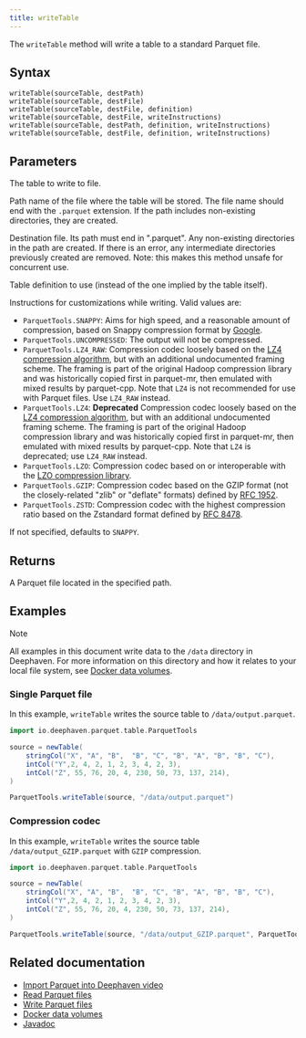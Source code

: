 ```yaml
---
title: writeTable
---
```


The `writeTable` method will write a table to a standard Parquet file.

## Syntax

```
writeTable(sourceTable, destPath)
writeTable(sourceTable, destFile)
writeTable(sourceTable, destFile, definition)
writeTable(sourceTable, destFile, writeInstructions)
writeTable(sourceTable, destPath, definition, writeInstructions)
writeTable(sourceTable, destFile, definition, writeInstructions)
```

## Parameters

<ParamTable>
<Param name="sourceTable" type="Table">

The table to write to file.

</Param>
<Param name="destPath" type="String">

Path name of the file where the table will be stored. The file name should end with the `.parquet` extension. If the path includes non-existing directories, they are created.

</Param>
<Param name="destFile" type="File">

Destination file. Its path must end in ".parquet". Any non-existing directories in the path are created. If there is an error, any intermediate directories previously created are removed. Note: this makes this method unsafe for concurrent use.

</Param>
<Param name="definition" type="TableDefinition">

Table definition to use (instead of the one implied by the table itself).

</Param>
<Param name="writeInstructions" type="ParquetInstructions">

Instructions for customizations while writing. Valid values are:

- `ParquetTools.SNAPPY`: Aims for high speed, and a reasonable amount of compression, based on Snappy compression format by [Google](https://github.com/google/snappy/blob/main/format_description.txt).
- `ParquetTools.UNCOMPRESSED`: The output will not be compressed.
- `ParquetTools.LZ4_RAW`: Compression codec loosely based on the [LZ4 compression algorithm](https://github.com/lz4/lz4), but with an additional undocumented framing scheme. The framing is part of the original Hadoop compression library and was historically copied first in parquet-mr, then emulated with mixed results by parquet-cpp. Note that `LZ4` is not recommended for use with Parquet files. Use `LZ4_RAW` instead.
- `ParquetTools.LZ4`: **Deprecated** Compression codec loosely based on the [LZ4 compression algorithm](https://github.com/lz4/lz4), but with an additional undocumented framing scheme. The framing is part of the original Hadoop compression library and was historically copied first in parquet-mr, then emulated with mixed results by parquet-cpp. Note that `LZ4` is deprecated; use `LZ4_RAW` instead.
- `ParquetTools.LZO`: Compression codec based on or interoperable with the [LZO compression library](https://www.oberhumer.com/opensource/lzo/).
- `ParquetTools.GZIP`: Compression codec based on the GZIP format (not the closely-related "zlib" or "deflate" formats) defined by [RFC 1952](https://tools.ietf.org/html/rfc1952).
- `ParquetTools.ZSTD`: Compression codec with the highest compression ratio based on the Zstandard format defined by [RFC 8478](https://tools.ietf.org/html/rfc8478).

If not specified, defaults to `SNAPPY`.

</Param>
</ParamTable>

## Returns

A Parquet file located in the specified path.

## Examples

> [!NOTE]
> All examples in this document write data to the `/data` directory in Deephaven. For more information on this directory and how it relates to your local file system, see [Docker data volumes](../../../conceptual/docker-data-volumes.md).

### Single Parquet file

In this example, `writeTable` writes the source table to `/data/output.parquet`.

```groovy
import io.deephaven.parquet.table.ParquetTools

source = newTable(
    stringCol("X", "A", "B",  "B", "C", "B", "A", "B", "B", "C"),
    intCol("Y",2, 4, 2, 1, 2, 3, 4, 2, 3),
    intCol("Z", 55, 76, 20, 4, 230, 50, 73, 137, 214),
)

ParquetTools.writeTable(source, "/data/output.parquet")
```

### Compression codec

In this example, `writeTable` writes the source table `/data/output_GZIP.parquet` with `GZIP` compression.

```groovy
import io.deephaven.parquet.table.ParquetTools

source = newTable(
    stringCol("X", "A", "B",  "B", "C", "B", "A", "B", "B", "C"),
    intCol("Y",2, 4, 2, 1, 2, 3, 4, 2, 3),
    intCol("Z", 55, 76, 20, 4, 230, 50, 73, 137, 214),
)

ParquetTools.writeTable(source, "/data/output_GZIP.parquet", ParquetTools.GZIP)
```

## Related documentation

- [Import Parquet into Deephaven video](https://youtu.be/k4gI6hSZ2Jc)
- [Read Parquet files](../../../how-to-guides/data-import-export/parquet-import.md)
- [Write Parquet files](../../../how-to-guides/data-import-export/parquet-export.md)
- [Docker data volumes](../../../conceptual/docker-data-volumes.md)
- [Javadoc](https://docs.deephaven.io/core/javadoc/io/deephaven/parquet/table/ParquetTools.html#readTable(java.lang.String))
